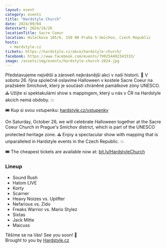 ```yaml
---
layout: event
category: events
title: "Hardstyle Church"
date: 2024/09/04
datestart: 2024/10/26
locationTitle: Sacre Coeur
location: Holečkova 105/6, 150 00 Praha 5-Smíchov, Czech Republic
hosts:
  - Hardstyle.cz
tickets: https://hardstyle.cz/akce/hardstyle-church/
facebook: https://www.facebook.com/events/799254492343333/
image: /assets/img/events/hardstyle-church-2024.jpg
---
```


Představujeme největší a zároveň nejkrásnější akci v naší historii. 🤩 V sobotu 26. října společně oslavíme Halloween v kostele Sacre Coeur na pražském Smíchově, který je součástí chráněné památkové zóny UNESCO. ⛪️ Užijte si spektakulární show s mappingem, který u nás v ČR na Hardstyle akcích nemá obdoby. 💥

🎟 Kup si svou vstupenku: [hardstyle.cz/vstupenky](https://hardstyle.cz/vstupenky)

On Saturday, October 26, we will celebrate Halloween together at the Sacre Coeur Church in Prague's Smíchov district, which is part of the UNESCO protected heritage zone. ⛪️ Enjoy a spectacular show with mapping that is unparalleled in Hardstyle events in the Czech Republic. 💥

🎟 The cheapest tickets are available now at: [bit.ly/HardstyleChurch](https://bit.ly/HardstyleChurch)

### Lineup

- Sound Rush  
- Hatom LIVE  
- Korty  
- Scarner  
- Heavy Noizes vs. Uplifter  
- Nefarious vs. Zido  
- Freaks Warrior vs. Mario Stylez  
- Sixtas  
- Jack Mitte  
- Maicuss

Těšíme se na Vás! See you soon! 💛  
Brought to you by [Hardstyle.cz](https://hardstyle.cz)